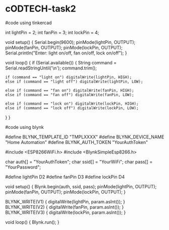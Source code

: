 # cODTECH-task2


#code using tinkercad


int lightPin = 2;
int fanPin = 3;
int lockPin = 4;

void setup() {
  Serial.begin(9600);
  pinMode(lightPin, OUTPUT);
  pinMode(fanPin, OUTPUT);
  pinMode(lockPin, OUTPUT);
  Serial.println("Enter: light on/off, fan on/off, lock on/off");
}

void loop() {
  if (Serial.available()) {
    String command = Serial.readStringUntil('\n');
    command.trim();

    if (command == "light on") digitalWrite(lightPin, HIGH);
    else if (command == "light off") digitalWrite(lightPin, LOW);

    else if (command == "fan on") digitalWrite(fanPin, HIGH);
    else if (command == "fan off") digitalWrite(fanPin, LOW);

    else if (command == "lock on") digitalWrite(lockPin, HIGH);
    else if (command == "lock off") digitalWrite(lockPin, LOW);
  }
}


#code using blynk


#define BLYNK_TEMPLATE_ID "TMPLXXXX"
#define BLYNK_DEVICE_NAME "Home Automation"
#define BLYNK_AUTH_TOKEN "YourAuthToken"

#include <ESP8266WiFi.h>
#include <BlynkSimpleEsp8266.h>

char auth[] = "YourAuthToken";
char ssid[] = "YourWiFi";
char pass[] = "YourPassword";

#define lightPin D2
#define fanPin D3
#define lockPin D4

void setup() {
  Blynk.begin(auth, ssid, pass);
  pinMode(lightPin, OUTPUT);
  pinMode(fanPin, OUTPUT);
  pinMode(lockPin, OUTPUT);
}

BLYNK_WRITE(V1) { digitalWrite(lightPin, param.asInt()); }
BLYNK_WRITE(V2) { digitalWrite(fanPin, param.asInt()); }
BLYNK_WRITE(V3) { digitalWrite(lockPin, param.asInt()); }

void loop() {
  Blynk.run();
}
